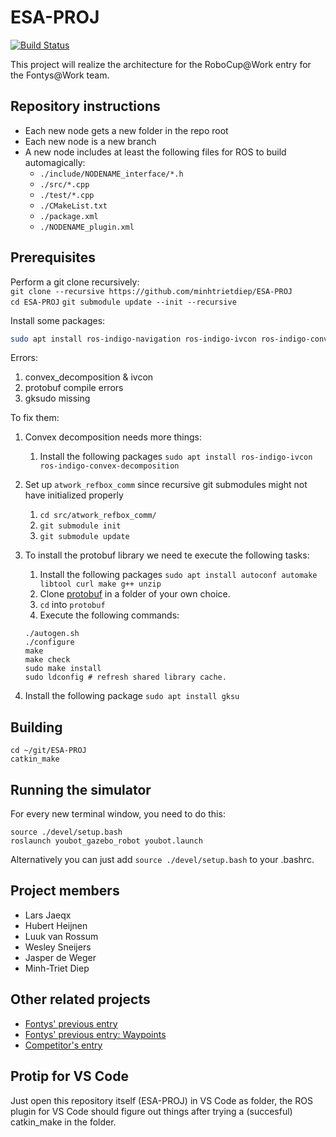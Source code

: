 # ESA-PROJ

[![Build Status](https://travis-ci.org/minhtrietdiep/ESA-PROJ.svg?branch=master)](https://travis-ci.org/minhtrietdiep/ESA-PROJ)

This project will realize the architecture for the RoboCup@Work entry for the Fontys@Work team.

## Repository instructions

* Each new node gets a new folder in the repo root
* Each new node is a new branch
* A new node includes at least the following files for ROS to build automagically:
  * `./include/NODENAME_interface/*.h`
  * `./src/*.cpp`
  * `./test/*.cpp`
  * `./CMakeList.txt`
  * `./package.xml`
  * `./NODENAME_plugin.xml`

## Prerequisites

Perform a git clone recursively:  
`git clone --recursive https://github.com/minhtrietdiep/ESA-PROJ`  
`cd ESA-PROJ`
`git submodule update --init --recursive`

Install some packages:
```sh
sudo apt install ros-indigo-navigation ros-indigo-ivcon ros-indigo-convex-decomposition autoconf automake libtool curl make g++ unzip gksu
```

Errors:

1. convex_decomposition & ivcon
2. protobuf compile errors
3. gksudo missing

To fix them:

1. Convex decomposition needs more things:
   1. Install the following packages `sudo apt install ros-indigo-ivcon ros-indigo-convex-decomposition`

2. Set up `atwork_refbox_comm` since recursive git submodules might not have initialized properly
   1. `cd src/atwork_refbox_comm/`
   2. `git submodule init`
   3. `git submodule update`

3. To install the protobuf library we need te execute the following tasks:
   1. Install the following packages `sudo apt install autoconf automake libtool curl make g++ unzip`
   2. Clone [protobuf](https://github.com/google/protobuf) in a folder of your own choice.
   3. `cd` into `protobuf`
   4. Execute the following commands:  
   ```
   ./autogen.sh  
   ./configure  
   make  
   make check  
   sudo make install  
   sudo ldconfig # refresh shared library cache.  
   ```
4. Install the following package `sudo apt install gksu`

## Building

`cd ~/git/ESA-PROJ`  
`catkin_make`

## Running the simulator

For every new terminal window, you need to do this:

`source ./devel/setup.bash`  
`roslaunch youbot_gazebo_robot youbot.launch`

Alternatively you can just add `source ./devel/setup.bash` to your .bashrc.

## Project members

* Lars Jaeqx
* Hubert Heijnen
* Luuk van Rossum
* Wesley Sneijers
* Jasper de Weger
* Minh-Triet Diep

## Other related projects
* [Fontys' previous entry](https://github.com/Youbotfontysatwork/youbot_fontys)
* [Fontys' previous entry: Waypoints](https://github.com/BasB1/youbot_interface)
* [Competitor's entry](https://github.com/mas-group/robocup-at-work)

## Protip for VS Code

Just open this repository itself (ESA-PROJ) in VS Code as folder, the ROS plugin for VS Code should figure out things after trying a (succesful) catkin_make in the folder.
